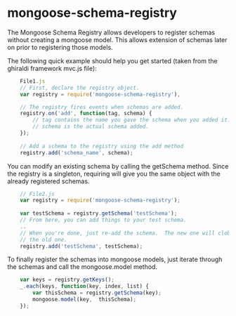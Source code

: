 mongoose-schema-registry
========================

The Mongoose Schema Registry allows developers to register schemas without creating a mongoose model.  This allows extension of schemas later on prior to registering those models.

The following quick example should help you get started (taken from the ghiraldi framework mvc.js file):
```javascript
    File1.js
    // First, declare the registry object.
    var registry = require('mongoose-schema-registry'),

    // The registry fires events when schemas are added.
    registry.on('add', function(tag, schema) {
        // tag contains the name you gave the schema when you added it.
        // schema is the actual schema added.
    });
    
    // Add a schema to the registry using the add method
    registry.add('schema_name', schema);
```
    
You can modify an existing schema by calling the getSchema method.  Since the
registry is a singleton, requiring will give you the same object with the already
registered schemas.
```javascript
    // File2.js
    var registry = require('mongoose-schema-registry');
    
    var testSchema = registry.getSchema('testSchema');
    // From here, you can add things to your test schema.
    ..
    // When you're done, just re-add the schema.  The new one will clobber 
    // the old one.
    registry.add('testSchema', testSchema);
```
To finally register the schemas into mongoose models, just iterate through the
schemas and call the mongoose.model method.
```javascript
    var keys = registry.getKeys();
    _.each(keys, function(key, index, list) {
        var thisSchema = registry.getSchema(key);
        mongoose.model(key,  thisSchema);
    });
```